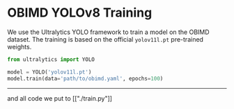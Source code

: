 # OBIMD YOLOv8 Training

We use the Ultralytics YOLO framework to train a model on the OBIMD dataset.
The training is based on the official `yolov11l.pt` pre-trained weights.

```python
from ultralytics import YOLO

model = YOLO('yolov11l.pt')
model.train(data='path/to/obimd.yaml', epochs=100)
```

---

and all code we put to [["./train.py"]]
